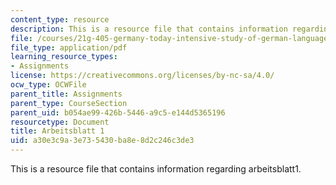```yaml
---
content_type: resource
description: This is a resource file that contains information regarding arbeitsblatt1.
file: /courses/21g-405-germany-today-intensive-study-of-german-language-and-culture-january-iap-2011/a30e3c9a3e735430ba8e8d2c246c3de3_MIT21G_405IAP11_arbeit01.pdf
file_type: application/pdf
learning_resource_types:
- Assignments
license: https://creativecommons.org/licenses/by-nc-sa/4.0/
ocw_type: OCWFile
parent_title: Assignments
parent_type: CourseSection
parent_uid: b054ae99-426b-5446-a9c5-e144d5365196
resourcetype: Document
title: Arbeitsblatt 1
uid: a30e3c9a-3e73-5430-ba8e-8d2c246c3de3
---
```

This is a resource file that contains information regarding arbeitsblatt1.